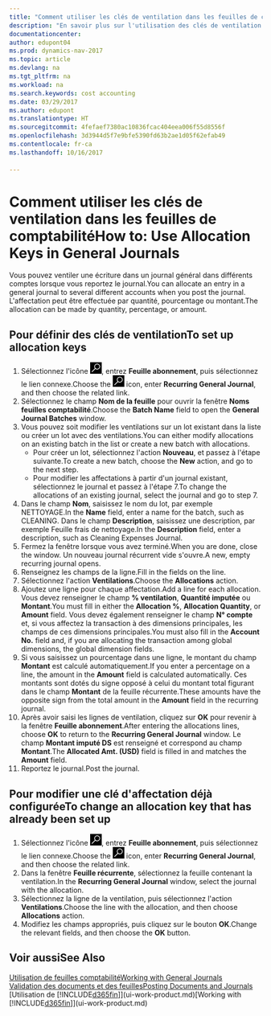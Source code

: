 ```yaml
---
title: "Comment utiliser les clés de ventilation dans les feuilles de comptabilité "
description: "En savoir plus sur l'utilisation des clés de ventilation dans les feuilles."
documentationcenter: 
author: edupont04
ms.prod: dynamics-nav-2017
ms.topic: article
ms.devlang: na
ms.tgt_pltfrm: na
ms.workload: na
ms.search.keywords: cost accounting
ms.date: 03/29/2017
ms.author: edupont
ms.translationtype: HT
ms.sourcegitcommit: 4fefaef7380ac10836fcac404eea006f55d8556f
ms.openlocfilehash: 3d3944d5f7e9bfe5390fd63b2ae1d05f62efab49
ms.contentlocale: fr-ca
ms.lasthandoff: 10/16/2017

---
```

# <a name="how-to-use-allocation-keys-in-general-journals"></a><span data-ttu-id="56890-103">Comment utiliser les clés de ventilation dans les feuilles de comptabilité</span><span class="sxs-lookup"><span data-stu-id="56890-103">How to: Use Allocation Keys in General Journals</span></span>
<span data-ttu-id="56890-104">Vous pouvez ventiler une écriture dans un journal général dans différents comptes lorsque vous reportez le journal.</span><span class="sxs-lookup"><span data-stu-id="56890-104">You can allocate an entry in a general journal to several different accounts when you post the journal.</span></span> <span data-ttu-id="56890-105">L'affectation peut être effectuée par quantité, pourcentage ou montant.</span><span class="sxs-lookup"><span data-stu-id="56890-105">The allocation can be made by quantity, percentage, or amount.</span></span>

## <a name="to-set-up-allocation-keys"></a><span data-ttu-id="56890-106">Pour définir des clés de ventilation</span><span class="sxs-lookup"><span data-stu-id="56890-106">To set up allocation keys</span></span>
1. <span data-ttu-id="56890-107">Sélectionnez l'icône ![Page ou état pour la recherche](media/ui-search/search_small.png "icône Page ou état pour la recherche"), entrez **Feuille abonnement**, puis sélectionnez le lien connexe.</span><span class="sxs-lookup"><span data-stu-id="56890-107">Choose the ![Search for Page or Report](media/ui-search/search_small.png "Search for Page or Report icon") icon, enter **Recurring General Journal**, and then choose the related link.</span></span>
2. <span data-ttu-id="56890-108">Sélectionnez le champ **Nom de la feuille** pour ouvrir la fenêtre **Noms feuilles comptabilité**.</span><span class="sxs-lookup"><span data-stu-id="56890-108">Choose the **Batch Name** field to open the **General Journal Batches** window.</span></span>
3. <span data-ttu-id="56890-109">Vous pouvez soit modifier les ventilations sur un lot existant dans la liste ou créer un lot avec des ventilations.</span><span class="sxs-lookup"><span data-stu-id="56890-109">You can either modify allocations on an existing batch in the list or create a new batch with allocations.</span></span>
   * <span data-ttu-id="56890-110">Pour créer un lot, sélectionnez l'action **Nouveau**, et passez à l'étape suivante.</span><span class="sxs-lookup"><span data-stu-id="56890-110">To create a new batch, choose the **New** action, and go to the next step.</span></span>
   * <span data-ttu-id="56890-111">Pour modifier les affectations à partir d'un journal existant, sélectionnez le journal et passez à l'étape 7.</span><span class="sxs-lookup"><span data-stu-id="56890-111">To change the allocations of an existing journal, select the journal and go to step 7.</span></span>    
4. <span data-ttu-id="56890-112">Dans le champ **Nom**, saisissez le nom du lot, par exemple NETTOYAGE.</span><span class="sxs-lookup"><span data-stu-id="56890-112">In the **Name** field, enter a name for the batch, such as CLEANING.</span></span> <span data-ttu-id="56890-113">Dans le champ **Description**, saisissez une description, par exemple Feuille frais de nettoyage.</span><span class="sxs-lookup"><span data-stu-id="56890-113">In the **Description** field, enter a description, such as Cleaning Expenses Journal.</span></span>
5. <span data-ttu-id="56890-114">Fermez la fenêtre lorsque vous avez terminé.</span><span class="sxs-lookup"><span data-stu-id="56890-114">When you are done, close the window.</span></span> <span data-ttu-id="56890-115">Un nouveau journal récurrent vide s'ouvre.</span><span class="sxs-lookup"><span data-stu-id="56890-115">A new, empty recurring journal opens.</span></span>
6. <span data-ttu-id="56890-116">Renseignez les champs de la ligne.</span><span class="sxs-lookup"><span data-stu-id="56890-116">Fill in the fields on the line.</span></span>
7. <span data-ttu-id="56890-117">Sélectionnez l'action **Ventilations**.</span><span class="sxs-lookup"><span data-stu-id="56890-117">Choose the **Allocations** action.</span></span>
8. <span data-ttu-id="56890-118">Ajoutez une ligne pour chaque affectation.</span><span class="sxs-lookup"><span data-stu-id="56890-118">Add a line for each allocation.</span></span> <span data-ttu-id="56890-119">Vous devez renseigner le champ **% ventilation**, **Quantité imputée** ou **Montant**.</span><span class="sxs-lookup"><span data-stu-id="56890-119">You must fill in either the **Allocation %**, **Allocation Quantity**, or **Amount** field.</span></span> <span data-ttu-id="56890-120">Vous devez également renseigner le champ **N° compte** et, si vous affectez la transaction à des dimensions principales, les champs de ces dimensions principales.</span><span class="sxs-lookup"><span data-stu-id="56890-120">You must also fill in the **Account No.** field and, if you are allocating the transaction among global dimensions, the global dimension fields.</span></span>
9. <span data-ttu-id="56890-121">Si vous saisissez un pourcentage dans une ligne, le montant du champ **Montant** est calculé automatiquement.</span><span class="sxs-lookup"><span data-stu-id="56890-121">If you enter a percentage on a line, the amount in the **Amount** field is calculated automatically.</span></span> <span data-ttu-id="56890-122">Ces montants sont dotés du signe opposé à celui du montant total figurant dans le champ **Montant** de la feuille récurrente.</span><span class="sxs-lookup"><span data-stu-id="56890-122">These amounts have the opposite sign from the total amount in the **Amount** field in the recurring journal.</span></span>
10. <span data-ttu-id="56890-123">Après avoir saisi les lignes de ventilation, cliquez sur **OK** pour revenir à la fenêtre **Feuille abonnement**.</span><span class="sxs-lookup"><span data-stu-id="56890-123">After entering the allocations lines, choose **OK** to return to the **Recurring General Journal** window.</span></span> <span data-ttu-id="56890-124">Le champ **Montant imputé DS** est renseigné et correspond au champ **Montant**.</span><span class="sxs-lookup"><span data-stu-id="56890-124">The **Allocated Amt. (USD)** field is filled in and matches the **Amount** field.</span></span>
11. <span data-ttu-id="56890-125">Reportez le journal.</span><span class="sxs-lookup"><span data-stu-id="56890-125">Post the journal.</span></span>

## <a name="to-change-an-allocation-key-that-has-already-been-set-up"></a><span data-ttu-id="56890-126">Pour modifier une clé d'affectation déjà configurée</span><span class="sxs-lookup"><span data-stu-id="56890-126">To change an allocation key that has already been set up</span></span>
1. <span data-ttu-id="56890-127">Sélectionnez l'icône ![Page ou état pour la recherche](media/ui-search/search_small.png "icône Page ou état pour la recherche"), entrez **Feuille abonnement**, puis sélectionnez le lien connexe.</span><span class="sxs-lookup"><span data-stu-id="56890-127">Choose the ![Search for Page or Report](media/ui-search/search_small.png "Search for Page or Report icon") icon, enter **Recurring General Journal**, and then choose the related link.</span></span>
2. <span data-ttu-id="56890-128">Dans la fenêtre **Feuille récurrente**, sélectionnez la feuille contenant la ventilation.</span><span class="sxs-lookup"><span data-stu-id="56890-128">In the **Recurring General Journal** window, select the journal with the allocation.</span></span>
3. <span data-ttu-id="56890-129">Sélectionnez la ligne de la ventilation, puis sélectionnez l'action **Ventilations**.</span><span class="sxs-lookup"><span data-stu-id="56890-129">Choose the line with the allocation, and then choose **Allocations** action.</span></span>
4. <span data-ttu-id="56890-130">Modifiez les champs appropriés, puis cliquez sur le bouton **OK**.</span><span class="sxs-lookup"><span data-stu-id="56890-130">Change the relevant fields, and then choose the **OK** button.</span></span>

## <a name="see-also"></a><span data-ttu-id="56890-131">Voir aussi</span><span class="sxs-lookup"><span data-stu-id="56890-131">See Also</span></span>
[<span data-ttu-id="56890-132">Utilisation de feuilles comptabilité</span><span class="sxs-lookup"><span data-stu-id="56890-132">Working with General Journals</span></span>](ui-work-general-journals.md)  
[<span data-ttu-id="56890-133">Validation des documents et des feuilles</span><span class="sxs-lookup"><span data-stu-id="56890-133">Posting Documents and Journals</span></span>](ui-post-documents-journals.md)  
<span data-ttu-id="56890-134">[Utilisation de [!INCLUDE[d365fin](includes/d365fin_md.md)]](ui-work-product.md)</span><span class="sxs-lookup"><span data-stu-id="56890-134">[Working with [!INCLUDE[d365fin](includes/d365fin_md.md)]](ui-work-product.md)</span></span>

